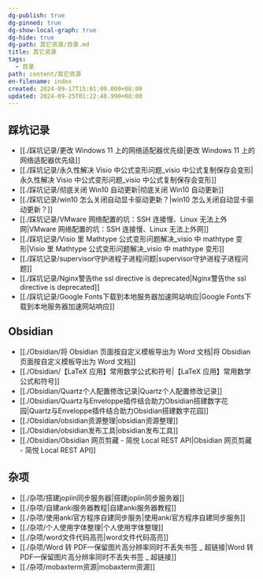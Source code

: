 ```yaml
---
dg-publish: true
dg-pinned: true
dg-show-local-graph: true
dg-hide: true
dg-path: 其它资源/目录.md
title: 其它资源
tags:
  - 目录
path: content/其它资源
en-filename: index
created: 2024-09-17T15:01:09.000+08:00
updated: 2024-09-25T01:22:40.990+08:00
---
```

## 踩坑记录
- [[./踩坑记录/更改 Windows 11 上的网络适配器优先级|更改 Windows 11 上的网络适配器优先级]]
- [[./踩坑记录/永久性解决 Visio 中公式变形问题_visio 中公式复制保存会变形|永久性解决 Visio 中公式变形问题_visio 中公式复制保存会变形]]
- [[./踩坑记录/彻底关闭 Win10 自动更新|彻底关闭 Win10 自动更新]]
- [[./踩坑记录/win10 怎么关闭自动显卡驱动更新？|win10 怎么关闭自动显卡驱动更新？]]
- [[./踩坑记录/VMware 网络配置的坑：SSH 连接慢、Linux 无法上外网|VMware 网络配置的坑：SSH 连接慢、Linux 无法上外网]]
- [[./踩坑记录/Visio 里 Mathtype 公式变形问题解决_visio 中 mathtype 变形|Visio 里 Mathtype 公式变形问题解决_visio 中 mathtype 变形]]
- [[./踩坑记录/supervisor守护进程子进程问题|supervisor守护进程子进程问题]]
- [[./踩坑记录/Nginx警告the ssl directive is deprecated|Nginx警告the ssl directive is deprecated]]
- [[./踩坑记录/Google Fonts下载到本地服务器加速网站响应|Google Fonts下载到本地服务器加速网站响应]]

## Obsidian
- [[./Obsidian/将 Obsidian 页面按自定义模板导出为 Word 文档|将 Obsidian 页面按自定义模板导出为 Word 文档]]
- [[./Obsidian/【LaTeX 应用】常用数学公式和符号|【LaTeX 应用】常用数学公式和符号]]
- [[./Obsidian/Quartz个人配置修改记录|Quartz个人配置修改记录]]
- [[./Obsidian/Quartz与Enveloppe插件结合助力Obsidian搭建数字花园|Quartz与Enveloppe插件结合助力Obsidian搭建数字花园]]
- [[./Obsidian/obsidian资源整理|obsidian资源整理]]
- [[./Obsidian/obsidian发布工具|obsidian发布工具]]
- [[./Obsidian/Obsidian 网页剪藏 - 简悦   Local REST API|Obsidian 网页剪藏 - 简悦   Local REST API]]

## 杂项
- [[./杂项/搭建joplin同步服务器|搭建joplin同步服务器]]
- [[./杂项/自建anki服务器教程|自建anki服务器教程]]
- [[./杂项/使用anki官方程序自建同步服务|使用anki官方程序自建同步服务]]
- [[./杂项/个人使用字体整理|个人使用字体整理]]
- [[./杂项/word文件代码高亮|word文件代码高亮]]
- [[./杂项/Word 转 PDF—保留图片高分辨率同时不丢失书签 _ 超链接|Word 转 PDF—保留图片高分辨率同时不丢失书签 _ 超链接]]
- [[./杂项/mobaxterm资源|mobaxterm资源]]
